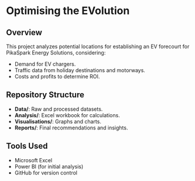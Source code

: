 # Optimising the EVolution

## Overview
This project analyzes potential locations for establishing an EV forecourt for PikaSpark Energy Solutions, considering:
- Demand for EV chargers.
- Traffic data from holiday destinations and motorways.
- Costs and profits to determine ROI.

## Repository Structure
- **Data/**: Raw and processed datasets.
- **Analysis/**: Excel workbook for calculations.
- **Visualisations/**: Graphs and charts.
- **Reports/**: Final recommendations and insights.

## Tools Used
- Microsoft Excel
- Power BI (for initial analysis)
- GitHub for version control
